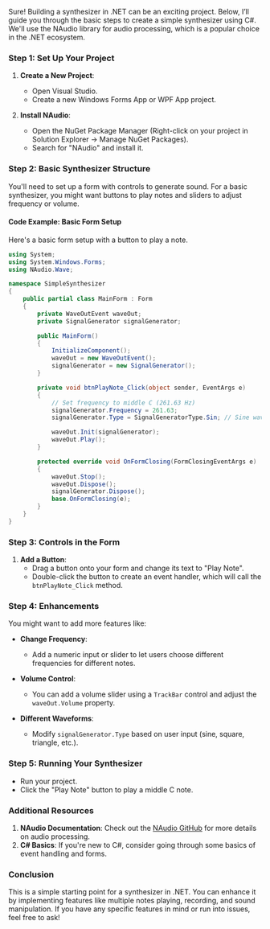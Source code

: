 Sure! Building a synthesizer in .NET can be an exciting project. Below, I’ll guide you through the basic steps to create a simple synthesizer using C#. We'll use the NAudio library for audio processing, which is a popular choice in the .NET ecosystem.

### Step 1: Set Up Your Project

1. **Create a New Project**:
   - Open Visual Studio.
   - Create a new Windows Forms App or WPF App project.

2. **Install NAudio**:
   - Open the NuGet Package Manager (Right-click on your project in Solution Explorer -> Manage NuGet Packages).
   - Search for "NAudio" and install it.

### Step 2: Basic Synthesizer Structure

You'll need to set up a form with controls to generate sound. For a basic synthesizer, you might want buttons to play notes and sliders to adjust frequency or volume.

#### Code Example: Basic Form Setup

Here's a basic form setup with a button to play a note.

```csharp
using System;
using System.Windows.Forms;
using NAudio.Wave;

namespace SimpleSynthesizer
{
    public partial class MainForm : Form
    {
        private WaveOutEvent waveOut;
        private SignalGenerator signalGenerator;

        public MainForm()
        {
            InitializeComponent();
            waveOut = new WaveOutEvent();
            signalGenerator = new SignalGenerator();
        }

        private void btnPlayNote_Click(object sender, EventArgs e)
        {
            // Set frequency to middle C (261.63 Hz)
            signalGenerator.Frequency = 261.63;
            signalGenerator.Type = SignalGeneratorType.Sin; // Sine wave

            waveOut.Init(signalGenerator);
            waveOut.Play();
        }

        protected override void OnFormClosing(FormClosingEventArgs e)
        {
            waveOut.Stop();
            waveOut.Dispose();
            signalGenerator.Dispose();
            base.OnFormClosing(e);
        }
    }
}
```

### Step 3: Controls in the Form

1. **Add a Button**:
   - Drag a button onto your form and change its text to "Play Note".
   - Double-click the button to create an event handler, which will call the `btnPlayNote_Click` method.

### Step 4: Enhancements

You might want to add more features like:

- **Change Frequency**:
  - Add a numeric input or slider to let users choose different frequencies for different notes.
  
- **Volume Control**:
  - You can add a volume slider using a `TrackBar` control and adjust the `waveOut.Volume` property.

- **Different Waveforms**:
  - Modify `signalGenerator.Type` based on user input (sine, square, triangle, etc.).

### Step 5: Running Your Synthesizer

- Run your project.
- Click the "Play Note" button to play a middle C note.
  
### Additional Resources

1. **NAudio Documentation**: Check out the [NAudio GitHub](https://github.com/naudio/NAudio) for more details on audio processing.
2. **C# Basics**: If you're new to C#, consider going through some basics of event handling and forms.

### Conclusion

This is a simple starting point for a synthesizer in .NET. You can enhance it by implementing features like multiple notes playing, recording, and sound manipulation. If you have any specific features in mind or run into issues, feel free to ask!